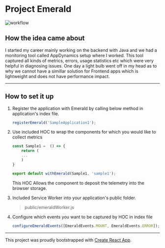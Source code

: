 # Project Emerald


![workflow](https://github.com/compscikaran/emerald-toolkit/actions/workflows/npm-publish.yml/badge.svg)


## How the idea came about

I started my career mainly working on the backend with Java and we had a monitoring tool called AppDynamics setup where I worked. This tool captured all kinds of metrics, errors, usage statistics etc which were very helpful in diagnosing issues. One day a light bulb went off in my head as to why we cannot have a simillar solution for Frontend apps which is lightweight and does not have performance impact.

------------------------
## How to set it up

1. Register the application with Emerald by calling below method in application's index file.
    
    ```js
    registerEmerald('SampleApplication1');
    ```

2. Use included HOC to wrap the components for which you would like to collect metrics

    ```js
    const Sample1 =  () => {
        return (
        ...
        )
    }

    export default withEmerald(Sample1, 'sample1');
    ```
    This HOC Allows the component to deposit the telemetry into the browser storage.

3. Included Service Worker into your application's public folder.

    > public/emeraldWorker.js 

4. Configure which events you want to be captured by HOC in index file

    ```js
    configureEmeraldEvents([EmeraldEvents.MOUNT, EmeraldEvents.ERROR]);
    ```

----------------------------

This project was proudly bootstrapped with [Create React App](https://github.com/facebook/create-react-app).
